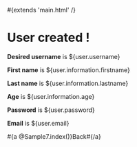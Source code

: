 \#{extends 'main.html' /}

# User created !

**Desired username** is ${user.username}

**First name** is ${user.information.firstname}

**Last name** is ${user.information.lastname}

**Age** is ${user.information.age}

**Password** is ${user.password}

**Email** is ${user.email}

\#{a @Sample7.index()}Back\#{/a}
